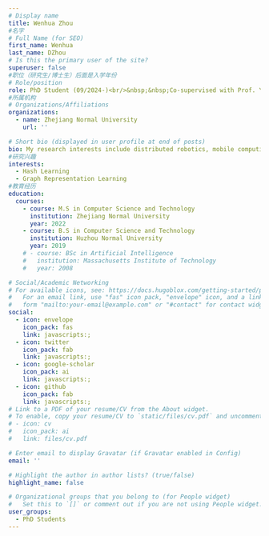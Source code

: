 ```yaml
---
# Display name
title: Wenhua Zhou
#名字
# Full Name (for SEO)
first_name: Wenhua
last_name: DZhou
# Is this the primary user of the site?
superuser: false
#职位（研究生/博士生）后面是入学年份
# Role/position
role: PhD Student (09/2024-)<br/>&nbsp;&nbsp;Co-supervised with Prof. Yunliang Jiang
#所属机构
# Organizations/Affiliations
organizations:
  - name: Zhejiang Normal University
    url: ''

# Short bio (displayed in user profile at end of posts)
bio: My research interests include distributed robotics, mobile computing and programmable matter.
#研究兴趣
interests:
  - Hash Learning
  - Graph Representation Learning
#教育经历
education:
  courses:
    - course: M.S in Computer Science and Technology
      institution: Zhejiang Normal University
      year: 2022
    - course: B.S in Computer Science and Technology
      institution: Huzhou Normal University
      year: 2019
    # - course: BSc in Artificial Intelligence
    #   institution: Massachusetts Institute of Technology
    #   year: 2008

# Social/Academic Networking
# For available icons, see: https://docs.hugoblox.com/getting-started/page-builder/#icons
#   For an email link, use "fas" icon pack, "envelope" icon, and a link in the
#   form "mailto:your-email@example.com" or "#contact" for contact widget.
social:
  - icon: envelope
    icon_pack: fas
    link: javascripts:;
  - icon: twitter
    icon_pack: fab
    link: javascripts:;
  - icon: google-scholar
    icon_pack: ai
    link: javascripts:;
  - icon: github
    icon_pack: fab
    link: javascripts:;
# Link to a PDF of your resume/CV from the About widget.
# To enable, copy your resume/CV to `static/files/cv.pdf` and uncomment the lines below.
# - icon: cv
#   icon_pack: ai
#   link: files/cv.pdf

# Enter email to display Gravatar (if Gravatar enabled in Config)
email: ''

# Highlight the author in author lists? (true/false)
highlight_name: false

# Organizational groups that you belong to (for People widget)
#   Set this to `[]` or comment out if you are not using People widget.
user_groups:
  - PhD Students 
---
```


